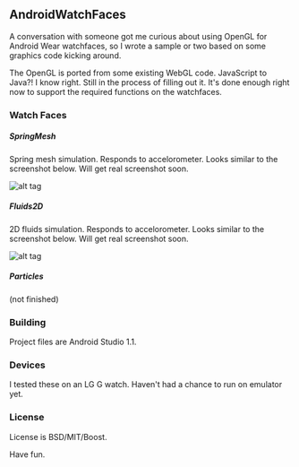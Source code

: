 ## AndroidWatchFaces

A conversation with someone got me curious about using OpenGL for Android Wear watchfaces, so I wrote a sample or two based on some graphics code kicking around. 

The OpenGL is ported from some existing WebGL code. JavaScript to Java?! I know right. Still in the process of filling out it. It's done enough right now to support the required functions on the watchfaces. 

### Watch Faces
##### SpringMesh
Spring mesh simulation. Responds to accelorometer. Looks similar to the screenshot below. Will get real screenshot soon. 

![alt tag](https://raw.githubusercontent.com/chaoticbob/AndroidWatchFaces/master/images/springs.png)

##### Fluids2D
2D fluids simulation. Responds to accelorometer. Looks similar to the screenshot below. Will get real screenshot soon.

![alt tag](https://raw.githubusercontent.com/chaoticbob/AndroidWatchFaces/master/images/fluids.png)

##### Particles
(not finished)

### Building
Project files are Android Studio 1.1. 

### Devices
I tested these on an LG G watch. Haven't had a chance to run on emulator yet.

### License
License is BSD/MIT/Boost. 

Have fun.
